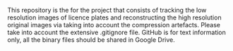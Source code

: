 This repository is the for the project that consists of tracking the low resolution images of licence plates and reconstructing the high resolution original images via taking into account the compression artefacts.
Please take into account the extensive .gitignore file. GitHub is for text information only, all the binary files should be shared in Google Drive.
